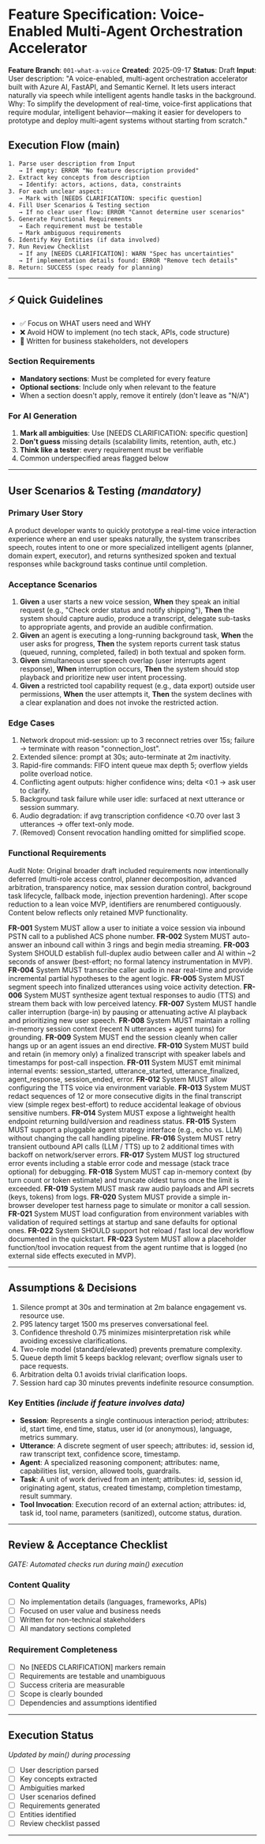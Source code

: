 # Feature Specification: Voice-Enabled Multi-Agent Orchestration Accelerator

**Feature Branch**: `001-what-a-voice`
**Created**: 2025-09-17
**Status**: Draft
**Input**: User description: "A voice-enabled, multi-agent orchestration accelerator built with Azure AI, FastAPI, and Semantic Kernel. It lets users interact naturally via speech while intelligent agents handle tasks in the background. Why: To simplify the development of real-time, voice-first applications that require modular, intelligent behavior—making it easier for developers to prototype and deploy multi-agent systems without starting from scratch."

## Execution Flow (main)
```
1. Parse user description from Input
   → If empty: ERROR "No feature description provided"
2. Extract key concepts from description
   → Identify: actors, actions, data, constraints
3. For each unclear aspect:
   → Mark with [NEEDS CLARIFICATION: specific question]
4. Fill User Scenarios & Testing section
   → If no clear user flow: ERROR "Cannot determine user scenarios"
5. Generate Functional Requirements
   → Each requirement must be testable
   → Mark ambiguous requirements
6. Identify Key Entities (if data involved)
7. Run Review Checklist
   → If any [NEEDS CLARIFICATION]: WARN "Spec has uncertainties"
   → If implementation details found: ERROR "Remove tech details"
8. Return: SUCCESS (spec ready for planning)
```

---

## ⚡ Quick Guidelines
- ✅ Focus on WHAT users need and WHY
- ❌ Avoid HOW to implement (no tech stack, APIs, code structure)
- 👥 Written for business stakeholders, not developers

### Section Requirements
- **Mandatory sections**: Must be completed for every feature
- **Optional sections**: Include only when relevant to the feature
- When a section doesn't apply, remove it entirely (don't leave as "N/A")

### For AI Generation
1. **Mark all ambiguities**: Use [NEEDS CLARIFICATION: specific question]
2. **Don't guess** missing details (scalability limits, retention, auth, etc.)
3. **Think like a tester**: every requirement must be verifiable
4. Common underspecified areas flagged below

---

## User Scenarios & Testing *(mandatory)*

### Primary User Story
A product developer wants to quickly prototype a real-time voice interaction experience where an end user speaks naturally, the system transcribes speech, routes intent to one or more specialized intelligent agents (planner, domain expert, executor), and returns synthesized spoken and textual responses while background tasks continue until completion.

### Acceptance Scenarios
1. **Given** a user starts a new voice session, **When** they speak an initial request (e.g., "Check order status and notify shipping"), **Then** the system should capture audio, produce a transcript, delegate sub-tasks to appropriate agents, and provide an audible confirmation.
2. **Given** an agent is executing a long-running background task, **When** the user asks for progress, **Then** the system reports current task status (queued, running, completed, failed) in both textual and spoken form.
3. **Given** simultaneous user speech overlap (user interrupts agent response), **When** interruption occurs, **Then** the system should stop playback and prioritize new user intent processing.
4. **Given** a restricted tool capability request (e.g., data export) outside user permissions, **When** the user attempts it, **Then** the system declines with a clear explanation and does not invoke the restricted action.

### Edge Cases
1. Network dropout mid-session: up to 3 reconnect retries over 15s; failure → terminate with reason "connection_lost".
2. Extended silence: prompt at 30s; auto-terminate at 2m inactivity.
3. Rapid-fire commands: FIFO intent queue max depth 5; overflow yields polite overload notice.
4. Conflicting agent outputs: higher confidence wins; delta <0.1 → ask user to clarify.
5. Background task failure while user idle: surfaced at next utterance or session summary.
6. Audio degradation: if avg transcription confidence <0.70 over last 3 utterances → offer text-only mode.
7. (Removed) Consent revocation handling omitted for simplified scope.

### Functional Requirements

Audit Note: Original broader draft included requirements now intentionally deferred (multi-role access control, planner decomposition, advanced arbitration, transparency notice, max session duration control, background task lifecycle, fallback mode, injection prevention hardening). After scope reduction to a lean voice MVP, identifiers are renumbered contiguously. Content below reflects only retained MVP functionality.

**FR-001** System MUST allow a user to initiate a voice session via inbound PSTN call to a published ACS phone number.
**FR-002** System MUST auto-answer an inbound call within 3 rings and begin media streaming.
**FR-003** System SHOULD establish full-duplex audio between caller and AI within ~2 seconds of answer (best-effort; no formal latency instrumentation in MVP).
**FR-004** System MUST transcribe caller audio in near real-time and provide incremental partial hypotheses to the agent logic.
**FR-005** System MUST segment speech into finalized utterances using voice activity detection.
**FR-006** System MUST synthesize agent textual responses to audio (TTS) and stream them back with low perceived latency.
**FR-007** System MUST handle caller interruption (barge-in) by pausing or attenuating active AI playback and prioritizing new user speech.
**FR-008** System MUST maintain a rolling in-memory session context (recent N utterances + agent turns) for grounding.
**FR-009** System MUST end the session cleanly when caller hangs up or an agent issues an end directive.
**FR-010** System MUST build and retain (in memory only) a finalized transcript with speaker labels and timestamps for post-call inspection.
**FR-011** System MUST emit minimal internal events: session_started, utterance_started, utterance_finalized, agent_response, session_ended, error.
**FR-012** System MUST allow configuring the TTS voice via environment variable.
**FR-013** System MUST redact sequences of 12 or more consecutive digits in the final transcript view (simple regex best-effort) to reduce accidental leakage of obvious sensitive numbers.
**FR-014** System MUST expose a lightweight health endpoint returning build/version and readiness status.
**FR-015** System MUST support a pluggable agent strategy interface (e.g., echo vs. LLM) without changing the call handling pipeline.
**FR-016** System MUST retry transient outbound API calls (LLM / TTS) up to 2 additional times with backoff on network/server errors.
**FR-017** System MUST log structured error events including a stable error code and message (stack trace optional) for debugging.
**FR-018** System MUST cap in-memory context (by turn count or token estimate) and truncate oldest turns once the limit is exceeded.
**FR-019** System MUST mask raw audio payloads and API secrets (keys, tokens) from logs.
**FR-020** System MUST provide a simple in-browser developer test harness page to simulate or monitor a call session.
**FR-021** System MUST load configuration from environment variables with validation of required settings at startup and sane defaults for optional ones.
**FR-022** System SHOULD support hot reload / fast local dev workflow documented in the quickstart.
**FR-023** System MUST allow a placeholder function/tool invocation request from the agent runtime that is logged (no external side effects executed in MVP).

---
## Assumptions & Decisions
1. Silence prompt at 30s and termination at 2m balance engagement vs. resource use.
2. P95 latency target 1500 ms preserves conversational feel.
3. Confidence threshold 0.75 minimizes misinterpretation risk while avoiding excessive clarifications.
4. Two-role model (standard/elevated) prevents premature complexity.
5. Queue depth limit 5 keeps backlog relevant; overflow signals user to pace requests.
6. Arbitration delta 0.1 avoids trivial clarification loops.
7. Session hard cap 30 minutes prevents indefinite resource consumption.

### Key Entities *(include if feature involves data)*
- **Session**: Represents a single continuous interaction period; attributes: id, start time, end time, status, user id (or anonymous), language, metrics summary.
- **Utterance**: A discrete segment of user speech; attributes: id, session id, raw transcript text, confidence score, timestamp.
- **Agent**: A specialized reasoning component; attributes: name, capabilities list, version, allowed tools, guardrails.
- **Task**: A unit of work derived from an intent; attributes: id, session id, originating agent, status, created timestamp, completion timestamp, result summary.
- **Tool Invocation**: Execution record of an external action; attributes: id, task id, tool name, parameters (sanitized), outcome status, duration.


---

## Review & Acceptance Checklist
*GATE: Automated checks run during main() execution*

### Content Quality
- [ ] No implementation details (languages, frameworks, APIs)
- [ ] Focused on user value and business needs
- [ ] Written for non-technical stakeholders
- [ ] All mandatory sections completed

### Requirement Completeness
- [ ] No [NEEDS CLARIFICATION] markers remain
- [ ] Requirements are testable and unambiguous
- [ ] Success criteria are measurable
- [ ] Scope is clearly bounded
- [ ] Dependencies and assumptions identified

---

## Execution Status
*Updated by main() during processing*

- [ ] User description parsed
- [ ] Key concepts extracted
- [ ] Ambiguities marked
- [ ] User scenarios defined
- [ ] Requirements generated
- [ ] Entities identified
- [ ] Review checklist passed

---
